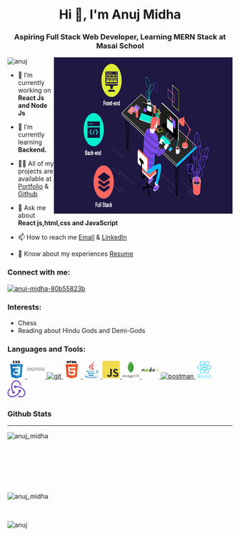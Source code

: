 <h1 align="center">Hi 👋, I'm Anuj  Midha</h1>
<h3 align="center">Aspiring Full Stack Web Developer, Learning MERN Stack at Masai School</h3>
<img align="right" alt="GIF" src="/image.gif" width="400px" height="350px"/>

<p align="left"> <img src="https://komarev.com/ghpvc/?username=anuj-midha247&label=Profile%20views&color=0e75b6&style=flat" alt="anuj" /> </p>

- 🔭 I’m currently working on **React Js and Node Js**

- 🌱 I’m currently learning **Backend.**

- 👨‍💻 All of my projects are available at [Portfolio](https://anuj-midha-portfolio.netlify.app/) & [Github](https://github.com/anuj-midha247)

- 💬 Ask me about **React js,html,css and JavaScript**

- 📫 How to reach me [Email](mailto:amidha96@gmail.com) & [LinkedIn](https://www.linkedin.com/in/anuj-midha-3875b1128/)

- 📄 Know about my experiences [Resume](https://drive.google.com/drive/folders/1FtYx7ZNV-5GRaIPQ50AHvbYsxjMXAUK5?usp=sharing)
  

<h3 align="left">Connect with me:</h3>
<p align="left">
<a href="https://www.linkedin.com/in/anuj-midha-3875b1128/" target="blank"><img align="center" src="https://raw.githubusercontent.com/rahuldkjain/github-profile-readme-generator/master/src/images/icons/Social/linked-in-alt.svg" alt="anuj-midha-80b55823b" height="30" width="40" /></a>
</p>
<h3 align="left">Interests:</h3>
<p align="left">
<ul>
<li>Chess</li>
<li>Reading about Hindu Gods and Demi-Gods</li>
</ul>
</p>
<h3 align="left">Languages and Tools:</h3>
<p align="left"> <a href="https://www.w3schools.com/css/" target="_blank" rel="noreferrer"> <img src="https://raw.githubusercontent.com/devicons/devicon/master/icons/css3/css3-original-wordmark.svg" alt="css3" width="40" height="40"/> </a> <a href="https://expressjs.com" target="_blank" rel="noreferrer"> <img src="https://raw.githubusercontent.com/devicons/devicon/master/icons/express/express-original-wordmark.svg" alt="express" width="40" height="40"/> </a> <a href="https://git-scm.com/" target="_blank" rel="noreferrer"> <img src="https://www.vectorlogo.zone/logos/git-scm/git-scm-icon.svg" alt="git" width="40" height="40"/> </a> <a href="https://www.w3.org/html/" target="_blank" rel="noreferrer"> <img src="https://raw.githubusercontent.com/devicons/devicon/master/icons/html5/html5-original-wordmark.svg" alt="html5" width="40" height="40"/> </a> <a href="https://www.java.com" target="_blank" rel="noreferrer"> <img src="https://raw.githubusercontent.com/devicons/devicon/master/icons/java/java-original.svg" alt="java" width="40" height="40"/> </a> <a href="https://developer.mozilla.org/en-US/docs/Web/JavaScript" target="_blank" rel="noreferrer"> <img src="https://raw.githubusercontent.com/devicons/devicon/master/icons/javascript/javascript-original.svg" alt="javascript" width="40" height="40"/> </a> <a href="https://www.mongodb.com/" target="_blank" rel="noreferrer"> <img src="https://raw.githubusercontent.com/devicons/devicon/master/icons/mongodb/mongodb-original-wordmark.svg" alt="mongodb" width="40" height="40"/> </a> <a href="https://nodejs.org" target="_blank" rel="noreferrer"> <img src="https://raw.githubusercontent.com/devicons/devicon/master/icons/nodejs/nodejs-original-wordmark.svg" alt="nodejs" width="40" height="40"/> </a> <a href="https://postman.com" target="_blank" rel="noreferrer"> <img src="https://www.vectorlogo.zone/logos/getpostman/getpostman-icon.svg" alt="postman" width="40" height="40"/> </a> <a href="https://reactjs.org/" target="_blank" rel="noreferrer"> <img src="https://raw.githubusercontent.com/devicons/devicon/master/icons/react/react-original-wordmark.svg" alt="react" width="40" height="40"/> </a> <a href="https://redux.js.org" target="_blank" rel="noreferrer"> <img src="https://raw.githubusercontent.com/devicons/devicon/master/icons/redux/redux-original.svg" alt="redux" width="40" height="40"/> </a> </p>

<h3 align="left">Github Stats</h3>
  <hr/>
<p><img align="left" src="https://github-readme-stats.vercel.app/api/top-langs?username=anuj-midha247&show_icons=true&locale=en&layout=compact" alt="anuj_midha" /></p>
<br/>
<br/>
<br/>
<br/>
<br/>
<br/>
<br/>

<p><img align="center" src="https://github-readme-stats.vercel.app/api?username=anuj-midha247&show_icons=true&locale=en" alt="anuj_midha" /></p>
  <br/>

<p><img align="center" src="https://github-readme-streak-stats.herokuapp.com/?user=anuj-midha247&" alt="anuj" /></p>